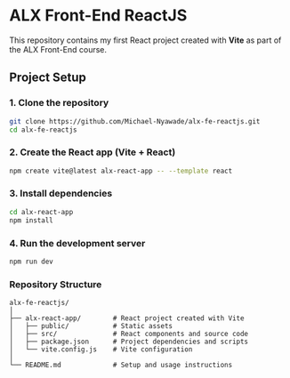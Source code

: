 # ALX Front-End ReactJS

This repository contains my first React project created with **Vite** as part of the ALX Front-End course.

## Project Setup

### 1. Clone the repository

```bash
git clone https://github.com/Michael-Nyawade/alx-fe-reactjs.git
cd alx-fe-reactjs
```

### 2. Create the React app (Vite + React)

```bash
npm create vite@latest alx-react-app -- --template react
```

### 3. Install dependencies

```bash
cd alx-react-app
npm install
```

### 4. Run the development server

```bash
npm run dev
```

### Repository Structure

```
alx-fe-reactjs/
│
├── alx-react-app/        # React project created with Vite
│   ├── public/           # Static assets
│   ├── src/              # React components and source code
│   ├── package.json      # Project dependencies and scripts
│   └── vite.config.js    # Vite configuration
│
└── README.md             # Setup and usage instructions
```
